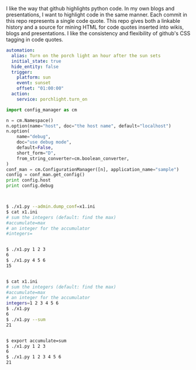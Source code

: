 I like the way that github highlights python code. In my own blogs and presentations,
I want to highlight code in the same manner. Each commit in this repo represents a single
code quote. This repo gives both a linkable history and a source for mining HTML for code
quotes inserted into wikis, blogs and presentations. I like the consistency and flexibility
of github's CSS tagging in code quotes.


```yaml
automation:
  alias: Turn on the porch light an hour after the sun sets
  initial_state: true
  hide_entity: false
  trigger:
    platform: sun
    event: sunset
    offset: "01:00:00"  
  action:
    service: porchlight.turn_on

```

```python
import config_manager as cm

n = cm.Namespace()
n.option(name="host", doc="the host name", default="localhost")
n.option(
    name="debug",
    doc="use debug mode",
    default=False,
    short_form="D",
    from_string_converter=cm.boolean_converter,
)
conf_man = cm.ConfigurationManager([n], application_name="sample")
config = conf_man.get_config()
print config.host
print config.debug
```

```python
```

```bash

$ ./x1.py --admin.dump_conf=x1.ini
$ cat x1.ini
# sum the integers (default: find the max)
#accumulate=max
# an integer for the accumulator
#integers=


$ ./x1.py 1 2 3
6
$ ./x1.py 4 5 6
15


$ cat x1.ini
# sum the integers (default: find the max)
#accumulate=max
# an integer for the accumulator
integers=1 2 3 4 5 6
$ ./x1.py
6
$ ./x1.py --sum
21


$ export accumulate=sum
$ ./x1.py 1 2 3
6
$ ./x1.py 1 2 3 4 5 6
21





```

